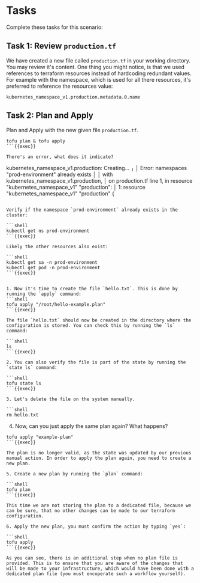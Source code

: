 # Tasks

Complete these tasks for this scenario:

## Task 1: Review `production.tf`

We have created a new file called `production.tf` in your working directory. You may review it's content. One thing you might notice, is that we used references to terraform resources instead of hardcoding redundant values. For example with the namespace, which is used for all there resources, it's preferred to reference the resources value:

`kubernetes_namespace_v1.production.metadata.0.name`

## Task 2: Plan and Apply

Plan and Apply with the new given file `production.tf`.

```shell
tofu plan & tofu apply
```{{exec}}

There's an error, what does it indicate?

```
kubernetes_namespace_v1.production: Creating...
╷
│ Error: namespaces "prod-environment" already exists
│ 
│   with kubernetes_namespace_v1.production,
│   on production.tf line 1, in resource "kubernetes_namespace_v1" "production":
│    1: resource "kubernetes_namespace_v1" "production" {
```

Verify if the namespace `prod-environment` already exists in the cluster:

```shell
kubectl get ns prod-environment
```{{exec}}

Likely the other resources also exist:
    
```shell
kubectl get sa -n prod-environment
kubectl get pod -n prod-environment
```{{exec}}


1. Now it's time to create the file `hello.txt`. This is done by running the `apply` command:
```shell
tofu apply "/root/hello-example.plan"
```{{exec}}

The file `hello.txt` should now be created in the directory where the configuration is stored. You can check this by running the `ls` command:

```shell
ls
```{{exec}}

2. You can also verify the file is part of the state by running the `state ls` command:

```shell
tofu state ls
```{{exec}}

3. Let's delete the file on the system manually.

```shell
rm hello.txt
```

4. Now, can you just apply the same plan again? What happens?

```shell
tofu apply "example-plan"
```{{exec}}

The plan is no longer valid, as the state was updated by our previous manual action. In order to apply the plan again, you need to create a new plan. 

5. Create a new plan by running the `plan` command:

```shell
tofu plan
```{{exec}}

This time we are not storing the plan to a dedicated file, because we can be sure, that no other changes can be made to our terraform configuration.

6. Apply the new plan, you must confirm the action by typing `yes`:

```shell
tofu apply
```{{exec}}

As you can see, there is an additional step when no plan file is provided. This is to ensure that you are aware of the changes that will be made to your infrastructure, which would have been done with a dedicated plan file (you must encoperate such a workflow yourself).


